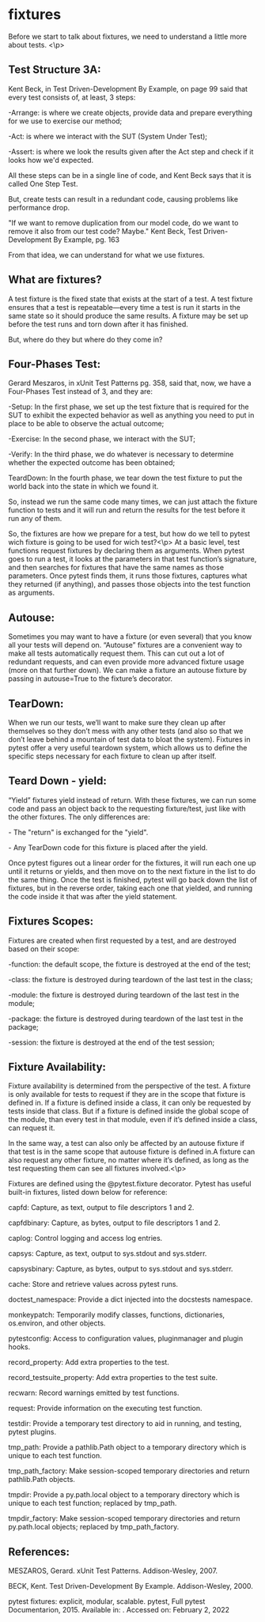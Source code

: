 
# fixtures

Before we start to talk about fixtures, we need to understand a little more about tests.
<\p> 

## Test Structure 3A:

Kent Beck, in Test Driven-Development By Example, on page 99 said that every test consists of, at least, 3 steps:

<p>-Arrange: is where we create objects, provide data and prepare everything for we use to exercise our method;

<p>-Act:  is where we interact with the SUT (System Under Test);

<p>-Assert: is where we look the results given after the Act step and check if it looks how we'd expected.


All these steps can be in a single line of code, and Kent Beck says that it is called One Step Test.

But, create tests can result in a redundant code, causing problems like performance drop. 

"If we want to remove duplication from our model code, do we want to remove it
also from our test code? Maybe." Kent Beck, Test Driven-Development By Example, pg. 163

From that idea, we can understand for what we use fixtures.

## What are fixtures?

A test fixture is the fixed state that exists at the start of a test. A test fixture ensures
that a test is repeatable—every time a test is run it starts in the same state so it
should produce the same results. A fixture may be set up before the test runs and
torn down after it has finished.

But, where do they but where do they come in?

## Four-Phases Test:

Gerard Meszaros, in xUnit Test Patterns pg. 358, said that, now, we have a Four-Phases Test instead of 3, and they are:

<p>-Setup: In the first phase, we set up the test fixture that is required for the SUT to exhibit the expected behavior as 
well as anything you need to put in place to be able to observe the actual outcome;


<p>-Exercise: In the second phase, we interact with the SUT;


<p>-Verify: In the third phase, we do whatever is necessary to determine whether the expected outcome has been obtained;


<p>TeardDown: In the fourth phase, we tear down the test fixture to put the world back into the state in which we found it.


So, instead we run the same code many times, we can just attach the fixture function to tests and it will run and return
the results for the test before it run any of them.

So, the fixtures are how we prepare for a test, but how do we tell to pytest wich fixture is going to be used
for wich test?<\p>
At a basic level, test functions request fixtures by declaring them as arguments. When pytest goes to run a test, 
it looks at the parameters in that test function’s signature, and then searches for fixtures that have the same 
names as those parameters. Once pytest finds them, it runs those fixtures, captures what they returned (if anything), 
and passes those objects into the test function as arguments.

## Autouse:

Sometimes you may want to have a fixture (or even several) that you know all your tests will depend on. 
“Autouse” fixtures are a convenient way to make all tests automatically request them. This can cut out 
a lot of redundant requests, and can even provide more advanced fixture usage (more on that further down).
We can make a fixture an autouse fixture by passing in autouse=True to the fixture’s decorator.

## TearDown:

When we run our tests, we’ll want to make sure they clean up after themselves so they don’t mess with 
any other tests (and also so that we don’t leave behind a mountain of test data to bloat the system). 
Fixtures in pytest offer a very useful teardown system, which allows us to define the specific 
steps necessary for each fixture to clean up after itself.

## Teard Down - yield:

“Yield” fixtures yield instead of return. With these fixtures, we can run some code and pass an object back 
to the requesting fixture/test, just like with the other fixtures. The only differences are:

<p>- The "return" is exchanged for the "yield".


<p>- Any TearDown code for this fixture is placed after the yield.


Once pytest figures out a linear order for the fixtures, it will run each one up until it returns or yields, 
and then move on to the next fixture in the list to do the same thing.
Once the test is finished, pytest will go back down the list of fixtures, but in the reverse order, taking 
each one that yielded, and running the code inside it that was after the yield statement.

## Fixtures Scopes:

Fixtures are created when first requested by a test, and are destroyed based on their scope:

<p>-function: the default scope, the fixture is destroyed at the end of the test;


<p>-class: the fixture is destroyed during teardown of the last test in the class;


<p>-module: the fixture is destroyed during teardown of the last test in the module;


<p>-package: the fixture is destroyed during teardown of the last test in the package;


<p>-session: the fixture is destroyed at the end of the test session;


## Fixture Availability:

Fixture availability is determined from the perspective of the test. A fixture is only available for tests 
to request if they are in the scope that fixture is defined in. If a fixture is defined inside a class, it 
can only be requested by tests inside that class. But if a fixture is defined inside the global scope of 
the module, than every test in that module, even if it’s defined inside a class, can request it.

<p>In the same way, a test can also only be affected by an autouse fixture if that test is in the same scope that 
autouse fixture is defined in.A fixture can also request any other fixture, no matter where it’s defined, 
as long as the test requesting them can see all fixtures involved.<\p>

<p>Fixtures are defined using the @pytest.fixture decorator. Pytest has useful built-in fixtures, 
listed down below for reference:

<p>capfd: Capture, as text, output to file descriptors 1 and 2.

<p>capfdbinary: Capture, as bytes, output to file descriptors 1 and 2.

<p>caplog: Control logging and access log entries.

<p>capsys: Capture, as text, output to sys.stdout and sys.stderr.

<p>capsysbinary: Capture, as bytes, output to sys.stdout and sys.stderr.

<p>cache: Store and retrieve values across pytest runs.

<p>doctest_namespace: Provide a dict injected into the docstests namespace.

<p>monkeypatch: Temporarily modify classes, functions, dictionaries, os.environ, and other objects.

<p>pytestconfig: Access to configuration values, pluginmanager and plugin hooks.

<p>record_property: Add extra properties to the test.

<p>record_testsuite_property: Add extra properties to the test suite.

<p>recwarn: Record warnings emitted by test functions.

<p>request: Provide information on the executing test function.

<p>testdir: Provide a temporary test directory to aid in running, and testing, pytest plugins.

<p>tmp_path: Provide a pathlib.Path object to a temporary directory which is unique to each test function.

<p>tmp_path_factory: Make session-scoped temporary directories and return pathlib.Path objects.

<p>tmpdir: Provide a py.path.local object to a temporary directory which is unique to each test function; replaced by tmp_path.

<p>tmpdir_factory: Make session-scoped temporary directories and return py.path.local objects; replaced by tmp_path_factory.

## References:

<p>MESZAROS, Gerard. xUnit Test Patterns. Addison-Wesley, 2007.<br>
<p>BECK, Kent. Test Driven-Development By Example. Addison-Wesley, 2000.<br>
<p>pytest fixtures: explicit, modular, scalable. pytest, Full pytest Documentarion, 2015. Available in: 
<https://docs.pytest.org/en/6.2.x/fixture.html#what-fixtures-are>. Accessed on: February 2, 2022
